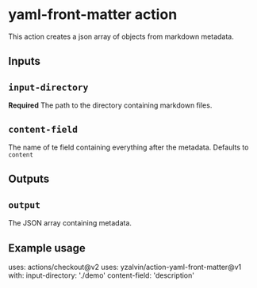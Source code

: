 # yaml-front-matter action

This action creates a json array of objects from markdown metadata.

## Inputs

## `input-directory`

**Required** The path to the directory containing markdown files.

## `content-field`

The name of te field containing everything after the metadata. Defaults to `content`

## Outputs

## `output`

The JSON array containing metadata.

## Example usage

uses: actions/checkout@v2
uses: yzalvin/action-yaml-front-matter@v1
with:
  input-directory: './demo'
  content-field: 'description'
